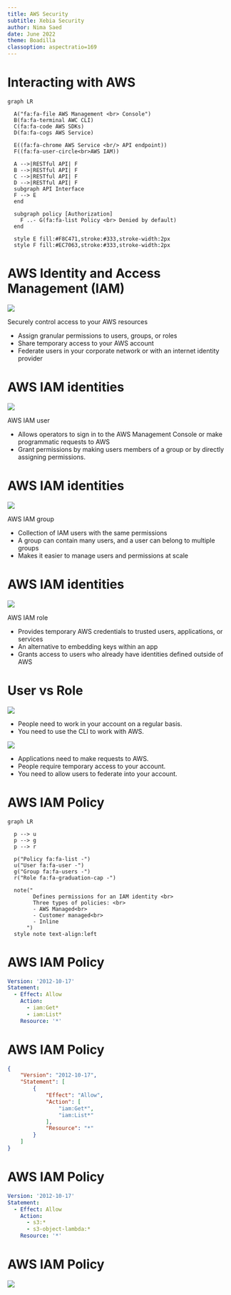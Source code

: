 ```yaml
---
title: AWS Security
subtitle: Xebia Security
author: Nima Saed
date: June 2022
theme: Boadilla
classoption: aspectratio=169
---
```


# Interacting with AWS

```mermaid
graph LR

  A("fa:fa-file AWS Management <br> Console")
  B(fa:fa-terminal AWC CLI)
  C(fa:fa-code AWS SDKs)
  D(fa:fa-cogs AWS Service)

  E((fa:fa-chrome AWS Service <br/> API endpoint))
  F((fa:fa-user-circle<br>AWS IAM))

  A -->|RESTful API| F
  B -->|RESTful API| F
  C -->|RESTful API| F
  D -->|RESTful API| F
  subgraph API Interface
  F --> E
  end

  subgraph policy [Authorization]
    F ..- G(fa:fa-list Policy <br> Denied by default)
  end

  style E fill:#F8C471,stroke:#333,stroke-width:2px
  style F fill:#EC7063,stroke:#333,stroke-width:2px
```

<!-- Presenter Note

AWS has strategically placed a limited number of access points to the cloud. This allows for more comprehensive monitoring of inbound and outbound communications and network traffic. These user access points are called API endpoints. The AWS Management Console is a web interface that you can use from standard browsers and provides functionality with the majority of the features.

The AWS Command Line Interface (AWS CLI) is a tool that promotes automation by offering commands for a broad set of AWS products.

AWS Software Development Kits (SDKs) abstract APIs into easily consumable functions that are specific to a programming language or platform. AWS also supports a variety of open-source and third-party tools that generate RESTful HTTP(S) API requests.

Other AWS services may also create API calls to a specific AWS service API endpoint.

Everything you do on AWS, whether you’re using the console, the AWS CLI, or one of the AWS SDKs, requires API calls. What you’re basically doing is sending an API request to an AWS service API endpoint. Even when an AWS service talks to another service, it’s through API calls. Let’s say you’re using the console to create an Amazon Simple Storage Service (Amazon S3) bucket. The createbucket API request is made to that service’s API endpoint. But before the request gets there, it’s authenticated and authorized by AWS IAM. Every inbound call to AWS is verified for the authentication of the caller’s credentials and the authorization of the requested action. It’s your responsibility to protect your data and resources in the cloud. However, AWS makes this task much more manageable by offering services like AWS IAM to help you along the way.

All of the API endpoints support HTTPS, using TLS encryption during the transmission to protect your request or the response from being viewed in transit. HTTP is also permitted for some services, but it is strongly advised to use HTTPS only. No matter the means used to access AWS, each API request is verified and recorded as it crosses the API interface, as displayed on the slide.

-->


# AWS Identity and Access Management (IAM)

![](../resources/images/AWS_IAM.svg)

Securely control access to your AWS resources

- Assign granular permissions to users, groups, or roles
- Share temporary access to your AWS account
- Federate users in your corporate network or with an internet identity provider

<!--

AWS IAM is a web service that helps you securely control access to AWS resources for your users. Use IAM to control who can use your AWS resources (authentication), what resources they can use, and in what ways (authorization). IAM allows you to grant granular permission to entities such as a user, group, or role. This enables them to administer and use resources in your AWS account without having to share your password or access key.

You can grant different permissions to different people for different resources. For example, you might allow some users complete access to Amazon Elastic Compute Cloud (Amazon EC2), Amazon S3, and other AWS services. For other users, you can allow read-only access to just some S3 buckets, permission to administer just some EC2 instances, or access to your billing information but nothing else. With IAM, you can also allow users who already have passwords elsewhere. For example, users with passwords in your corporate network or with an internet identity provider can get access to your AWS account.

 -->

# AWS IAM identities

 ![](../resources/images/aws_user.svg)

 AWS IAM user

- Allows operators to sign in to the AWS Management Console or make programmatic requests to AWS
- Grant permissions by making users members of a group or by directly assigning permissions.

<!--

An IAM user is an entity that you create in AWS. The IAM user represents a person who interacts with AWS. A primary use for IAM users is to give people the ability to sign in to the AWS Management Console for interactive tasks and to make programmatic requests to AWS services using the API or CLI.

A user in AWS consists of a name, a password to sign into the AWS Management Console, and up to two access keys, which can be used with the API or CLI. When you create an IAM user, you grant it permissions by making it a member of a group that has appropriate permissions policies attached (recommended) or by directly assigning permissions to the user. You can also clone the permissions of an existing IAM user. This automatically makes the new user a member of the same groups and attaches all the same policies.

-->

# AWS IAM identities

 ![](../resources/images/aws_group.svg)

 AWS IAM group

- Collection of IAM users with the same permissions
- A group can contain many users, and a user can belong to multiple groups
- Makes it easier to manage users and permissions at scale

<!-- Presenter Note

An IAM group is a collection of IAM users. Use groups to specify permissions for a collection of users, which can make those permissions easier to manage for those users. For example, you could have a group called Admins and give that group the types of permissions that administrators typically need. Any user in that group automatically has the permissions that are assigned to the group. If a new user joins your organization and should have administrator privileges, you can assign the appropriate permissions by adding the user to that group. Similarly, if a person changes jobs in your organization, instead of editing that user's permissions, you can remove them from the old groups and add them to the appropriate new groups.

Following are some important characteristics of groups:
- A group can contain many users, and a user can belong to multiple groups.
- Groups can't be nested; they can contain only users, not other groups.
- There's no default group that automatically includes all users in the AWS account. If you want to have a group like that, you must create it and assign each new user to it.
- There's a limit to the number of groups you can have and a limit to how many groups a user can be in.

-->

# AWS IAM identities

![](../resources/images/aws_role.svg)

AWS IAM role

- Provides temporary AWS credentials to trusted users, applications, or services
- An alternative to embedding keys within an app
- Grants access to users who already have identities defined outside of AWS


<!--

An IAM role does not have any credentials (password or access keys) associated with it, like an IAM user does. Instead of being uniquely associated with one person, a role is intended to be assumable by anyone who needs it. You can use roles to delegate access to users, applications, or services that don't normally have access to your AWS resources. For example, you might want to grant users in your AWS account access to resources they don't usually have or grant users in one AWS account access to resources in another account. Or you might want to allow a mobile app to use AWS resources, but you don’t want to embed AWS keys within the app (where they can be difficult to rotate and where users can potentially extract them).

Sometimes you want to give AWS access to users who already have identities defined outside of AWS, such as in your corporate directory. Or you might want to grant access to your account to third parties so that they can perform an audit on your resources. A benefit of temporary credentials is that they expire automatically after a set period of time. You have control over the duration that the credentials are valid.

Roles can be used by the following:
- An IAM user in the same AWS account as the role
- An IAM user in a different AWS account than the role
- A web service offered by AWS such as Amazon EC2
- An external user authenticated by an external identity provider (IdP) service that is compatible with SAML 2.0 or OpenID Connect, or a custom-built identity broker

-->


# User vs Role

 ![](../resources/images/aws_user_small.svg)

- People need to work in your account on a regular basis.
- You need to use the CLI to work with AWS.

![](../resources/images/aws_role_small.svg)

- Applications need to make requests to AWS.
- People require temporary access to your account.
- You need to allow users to federate into your account.

<!--

Because an IAM user is just an identity with specific permissions in your account, you might not need to create an IAM user for every occasion on which you need credentials.

In many cases, you can take advantage of IAM roles and their temporary security credentials instead of using the long-term credentials associated with an IAM user. You may want to create an IAM user if other people in your group need to work in your AWS account on a daily basis. Create IAM users for the individuals who need access to your AWS resources, assign appropriate permissions to each user, and give each user his or her own credentials. AWS strongly recommends that you never share credentials among multiple users. Also, if you want to use the CLI to work with AWS, you require credentials that are only attainable via IAM users. Create an IAM user and give that user permissions to run the CLI commands you need. Then, configure the CLI on your computer to use the access key credentials associated with that IAM user.

An IAM role would be better suited for situations where you're creating an application that runs on an Amazon EC2 instance and makes requests to AWS. You should not create an IAM user and pass the user's credentials to the application or embed the credentials in the application. Instead, create an IAM role, which you attach to the EC2 instance to give temporary security credentials to applications running on the instance.

When an application uses these credentials in AWS, it can perform all of the operations that are allowed by the permissions assigned to the role. Another opportunity to use IAM roles is when you're creating an app that runs on a mobile phone and that makes requests to AWS. You should not create an IAM user and distribute the user's access key with the app. Instead, use an IdP like Login with Amazon, Amazon Cognito, Facebook, or Google to authenticate users and map the users to an IAM role.

Another use for IAM roles is to provide temporary access to your account for a specific task that is not on a regular basis. For example, every year you may have an auditor looking at certain aspects of your account. In this case, you want to create a role for this person with only the permissions required for the person to do their job. Also, if you have users in your company who are authenticated in your corporate network and want to be able to use AWS without having to sign in again, IAM roles allow you to federate these users into AWS.

-->

# AWS IAM Policy

```mermaid
graph LR

  p --> u
  p --> g
  p --> r

  p("Policy fa:fa-list -")
  u("User fa:fa-user -")
  g("Group fa:fa-users -")
  r("Role fa:fa-graduation-cap -")

  note("
        Defines permissions for an IAM identity <br>
        Three types of policies: <br>
        - AWS Managed<br>
        - Customer managed<br>
        - Inline
      ")
  style note text-align:left
```

<!--  
You manage access in AWS by creating policies and attaching them to IAM identities or AWS resources. An identity-based policy is an object in AWS that, when associated with an IAM identity, defines their permissions. AWS evaluates these policies when a principal entity (user or role) makes a request. Permissions in the policies determine whether the request is allowed or denied. Most policies are stored in AWS as JSON documents. 

For example, if a policy allows the GetUser action, then a user with that policy can get user information from the AWS Management Console, the AWS CLI, or the AWS API. When you create an IAM user, you can choose to allow console or programmatic access. If console access is allowed, the IAM user can sign in to the console with a user name and password. Or if programmatic access is allowed, the user can use access keys to work with the CLI or API.

Identity-based policies come in two flavors: managed and inline. Managed policies are standalone policies that you can attach to multiple users, groups, and roles in your AWS account. You can use two types of managed policies. AWS managed policies are created and managed by AWS. If you are new to using policies, AWS recommends that you start by using AWS managed policies. 



Customer managed policies are policies that you create and manage in your AWS account. Customer managed policies provide more precise control over your policies than AWS managed policies. You can create and edit an IAM policy in the visual editor or by creating the JSON policy document directly. Inline policies are embedded directly into a single user, group, or role. In most cases, AWS doesn’t recommend using inline policies. Inline policies are useful if you want to maintain a strict one-to-one relationship between a policy and the principal entity that it's applied to. For example, if you want to be sure that the permissions in a policy are not inadvertently assigned to a principal entity other than the one they're intended for. 
-->

# AWS IAM Policy

```yaml
Version: '2012-10-17'
Statement:
  - Effect: Allow
    Action:
      - iam:Get*
      - iam:List*
    Resource: '*'
```

# AWS IAM Policy

```json
{
    "Version": "2012-10-17",
    "Statement": [
        {
            "Effect": "Allow",
            "Action": [
                "iam:Get*",
                "iam:List*"
            ],
            "Resource": "*"
        }
    ]
}
```

# AWS IAM Policy

```yaml
Version: '2012-10-17'
Statement:
  - Effect: Allow
    Action:
      - s3:*
      - s3-object-lambda:*
    Resource: '*'
```

# AWS IAM Policy 

![](../resources/images/PolicyEvaluationHorizontal.png)